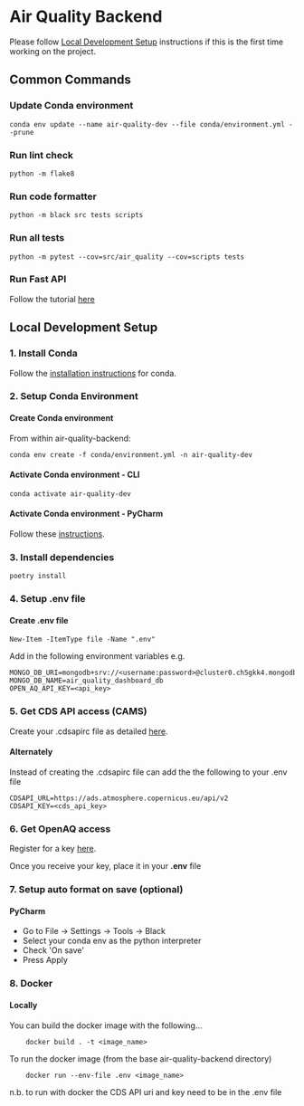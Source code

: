 # Air Quality Backend

Please follow [Local Development Setup](#local-development-setup) instructions if this is the first time working on the project.

## Common Commands

### Update Conda environment

`conda env update --name air-quality-dev --file conda/environment.yml --prune`

### Run lint check
`python -m flake8`

### Run code formatter
`python -m black src tests scripts`

### Run all tests
`python -m pytest --cov=src/air_quality --cov=scripts tests`

### Run Fast API
Follow the tutorial [here](docs/run_fast_api_tutorial.md)

## Local Development Setup

### 1. Install Conda
Follow the [installation instructions](https://docs.anaconda.com/free/miniconda/) for conda.

### 2. Setup Conda Environment

#### Create Conda environment
From within air-quality-backend:

`conda env create -f conda/environment.yml -n air-quality-dev`

#### Activate Conda environment - CLI
`conda activate air-quality-dev`

#### Activate Conda environment - PyCharm
Follow these [instructions](https://www.jetbrains.com/help/pycharm/conda-support-creating-conda-virtual-environment.html#conda-requirements).

### 3. Install dependencies
`poetry install`

### 4. Setup .env file

#### Create .env file

`New-Item -ItemType file -Name ".env"`

Add in the following environment variables e.g.
```
MONGO_DB_URI=mongodb+srv://<username:password>@cluster0.ch5gkk4.mongodb.net/
MONGO_DB_NAME=air_quality_dashboard_db
OPEN_AQ_API_KEY=<api_key>
```

### 5. Get CDS API access (CAMS)
Create your .cdsapirc file as detailed [here](https://ads.atmosphere.copernicus.eu/api-how-to).

#### Alternately
Instead of creating the .cdsapirc file can add the the following to your .env file
```
CDSAPI_URL=https://ads.atmosphere.copernicus.eu/api/v2
CDSAPI_KEY=<cds_api_key>
```

### 6. Get OpenAQ access
Register for a key [here](https://api.openaq.org/register).

Once you receive your key, place it in your **.env** file

### 7. Setup auto format on save (optional) 

#### PyCharm
- Go to File -> Settings -> Tools -> Black
- Select your conda env as the python interpreter
- Check 'On save'
- Press Apply


### 8. Docker
#### Locally
You can build the docker image with the following... 
```
    docker build . -t <image_name>
```

To run the docker image (from the base air-quality-backend directory)
```
    docker run --env-file .env <image_name>
```

n.b.
to run with docker the CDS API uri and key need to be in the .env file